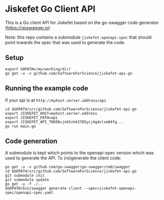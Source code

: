 # Jiskefet Go Client API
This is a Go client API for Jiskefet based on the go-swagger code generator (https://goswagger.io)

Note: this repo contains a submodule `jiskefet-openapi-spec` that should point towards the spec that was used to generate the code.

## Setup
```
export GOPATH=/my/working/dir/
go get -u -v github.com/SoftwareForScience/jiskefet-api-go
```


## Running the example code
If your api is at `http://myhost.server.address/api`

```
cd $GOPATH/src/github.com/SoftwareForScience/jiskefet-api-go
export JISKEFET_HOST=myhost.server.address
export JISKEFET_PATH=api
export JISKEFET_API_TOKEN=jnk5vh43785ycj4gdvlvm84fg...
go run main.go
```


## Code generation
A submodule is kept which points to the openapi-spec version which was used to generate the API.
To (re)generate the client code:
```
go get -u -v github.com/go-swagger/go-swagger/cmd/swagger
cd $GOPATH/src/github.com/SoftwareForScience/jiskefet-api-go
git submodule init
git submodule update
go get -u -f ./..
$GOPATH/bin/swagger generate client --spec=jiskefet-openapi-spec/openapi-spec.yaml
```
